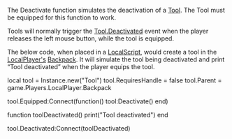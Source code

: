 The Deactivate function simulates the deactivation of a [Tool](https://developer.roblox.com/en-us/api-reference/class/Tool). The Tool must be equipped for this function to work.

Tools will normally trigger the [Tool.Deactivated](https://developer.roblox.com/en-us/api-reference/event/Tool/Deactivated) event when the player releases the left mouse button, while the tool is equipped.

The below code, when placed in a [LocalScript](https://developer.roblox.com/en-us/api-reference/class/LocalScript), would create a tool in the [LocalPlayer's](https://developer.roblox.com/en-us/api-reference/property/Players/LocalPlayer) [Backpack](https://developer.roblox.com/en-us/api-reference/class/Backpack). It will simulate the tool being deactivated and print “Tool deactivated” when the player equips the tool.

local tool = Instance.new("Tool")
tool.RequiresHandle = false
tool.Parent = game.Players.LocalPlayer.Backpack

tool.Equipped:Connect(function()
	tool:Deactivate()
end)

function toolDeactivated()
    print("Tool deactivated")
end

tool.Deactivated:Connect(toolDeactivated)